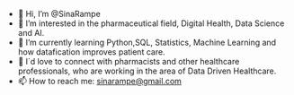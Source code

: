 - 👋 Hi, I’m @SinaRampe
- 👀 I’m interested in the pharmaceutical field, Digital Health, Data Science and AI.
- 🌱 I’m currently learning Python,SQL, Statistics, Machine Learning and how datafication improves patient care.
- 💞️ I´d love to connect with pharmacists and other healthcare professionals, who are working in the area of Data Driven Healthcare.
- 📫 How to reach me: sinarampe@gmail.com

<!---
SinaRampe/SinaRampe is a ✨ special ✨ repository because its `README.md` (this file) appears on your GitHub profile.
You can click the Preview link to take a look at your changes.
--->
